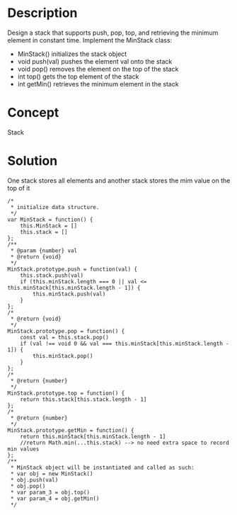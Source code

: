 # Description
Design a stack that supports push, pop, top, and retrieving the minimum element in constant time. Implement the MinStack class:
- MinStack() initializes the stack object
- void push(val) pushes the element val onto the stack
- void pop() removes the element on the top of the stack
- int top() gets the top element of the stack
- int getMin() retrieves the minimum element in the stack
# Concept
Stack
# Solution
One stack stores all elements and another stack stores the mim value on the top of it
```
/*
 * initialize data structure.
 */
var MinStack = function() {
    this.MinStack = []
    this.stack = []
};
/**
 * @param {number} val
 * @return {void}
 */
MinStack.prototype.push = function(val) {
    this.stack.push(val)
    if (this.minStack.length === 0 || val <= this.minStack[this.minStack.length - 1]) {
        this.minStack.push(val)
    }
};
/*
 * @return {void}
 */
MinStack.prototype.pop = function() {
    const val = this.stack.pop()
    if (val !== void 0 && val === this.minStack[this.minStack.length - 1]) {
        this.minStack.pop()
    }
};
/*
 * @return {number}
 */
MinStack.prototype.top = function() {
    return this.stack[this.stack.length - 1]
};
/*
 * @return {number}
 */
MinStack.prototype.getMin = function() {
    return this.minStack[this.minStack.length - 1]
    //return Math.min(...this.stack) --> no need extra space to record min values
};
/**
 * MinStack object will be instantiated and called as such:
 * var obj = new MinStack()
 * obj.push(val)
 * obj.pop()
 * var param_3 = obj.top()
 * var param_4 = obj.getMin()
 */
```
